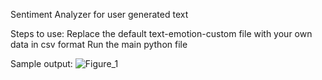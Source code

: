 Sentiment Analyzer for user generated text

Steps to use:
Replace the default text-emotion-custom file with your own data in csv format
Run the main python file


Sample output:
![Figure_1](https://github.com/r-aaryan/sentimentAnalyzer/assets/110118684/aa722d17-2e66-449a-9b23-7bff99126e3f)
